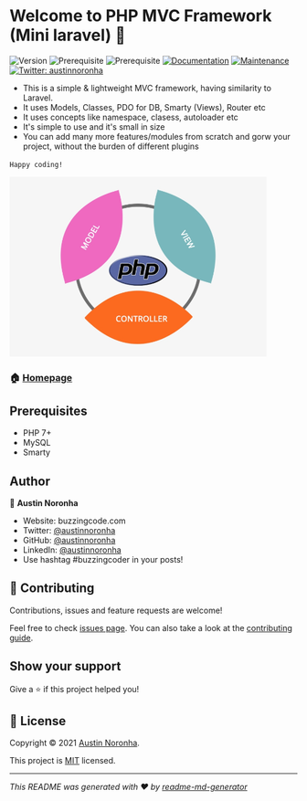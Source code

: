# Welcome to PHP MVC Framework (Mini laravel) 👋
![Version](https://img.shields.io/badge/version-1.0.0-blue.svg?cacheSeconds=2592000)
![Prerequisite](https://img.shields.io/badge/npm-%3E%3D5.5.0-blue.svg)
![Prerequisite](https://img.shields.io/badge/node-%3E%3D9.3.0-blue.svg)
[![Documentation](https://img.shields.io/badge/documentation-yes-brightgreen.svg)](https://github.com/austinnoronha/PHP-MVC-Framework#readme)
[![Maintenance](https://img.shields.io/badge/Maintained%3F-yes-green.svg)](https://github.com/austinnoronha/PHP-MVC-Framework/graphs/commit-activity)
[![Twitter: austinnoronha](https://img.shields.io/twitter/follow/austinnoronha.svg?style=social)](https://twitter.com/austinnoronha)

- This is a simple & lightweight MVC framework, having similarity to Laravel.
- It uses Models, Classes, PDO for DB, Smarty (Views), Router etc
- It uses concepts like namespace, clasess, autoloader etc
- It's simple to use and it's small in size
- You can add many more features/modules from scratch and gorw your project, without the burden of different plugins

`Happy coding!`

<img src="https://github.com/austinnoronha/PHP-MVC-Framework/blob/main/.github/custom-mvc-php-oops.png" width="450">

### 🏠 [Homepage](https://github.com/austinnoronha/PHP-MVC-Framework#readme)

## Prerequisites

- PHP 7+
- MySQL
- Smarty

## Author

👤 **Austin Noronha**

* Website: buzzingcode.com
* Twitter: [@austinnoronha](https://twitter.com/austinnoronha)
* GitHub: [@austinnoronha](https://github.com/austinnoronha)
* LinkedIn: [@austinnoronha](https://linkedin.com/in/austinnoronha)
* Use hashtag #buzzingcoder in your posts!

## 🤝 Contributing

Contributions, issues and feature requests are welcome!

Feel free to check [issues page](https://github.com/austinnoronha/PHP-MVC-Framework/issues). You can also take a look at the [contributing guide](https://github.com/austinnoronha/PHP-MVC-Framework/blob/master/CONTRIBUTING.md).

## Show your support

Give a ⭐️ if this project helped you!


## 📝 License

Copyright © 2021 [Austin Noronha](https://github.com/austinnoronha).

This project is [MIT](https://github.com/austinnoronha/PHP-MVC-Framework/blob/master/LICENSE) licensed.

***
_This README was generated with ❤️ by [readme-md-generator](https://github.com/austinnoronha/PHP-MVC-Framework)_